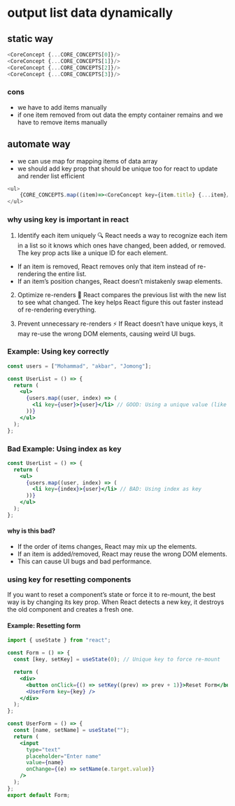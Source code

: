 # output list data dynamically 

## static way 
```js
<CoreConcept {...CORE_CONCEPTS[0]}/>
<CoreConcept {...CORE_CONCEPTS[1]}/>
<CoreConcept {...CORE_CONCEPTS[2]}/>
<CoreConcept {...CORE_CONCEPTS[3]}/>
```
### cons
* we have to add items manually
* if one item removed from out data the empty container remains and we have to remove items manually 

## automate way 
* we can use map for mapping items of data array 
* we should add key prop that should be unique too for react to update and render list efficient
```js
<ul>
    {CORE_CONCEPTS.map((item)=><CoreConcept key={item.title} {...item}/>)}
</ul>
```
### why using key is important in react 
1. Identify each item uniquely 🔍
React needs a way to recognize each item in a list so it knows which ones have changed, been added, or removed.
The key prop acts like a unique ID for each element.
* If an item is removed, React removes only that item instead of re-rendering the entire list.
* If an item’s position changes, React doesn’t mistakenly swap elements.

2. Optimize re-renders 🚀
React compares the previous list with the new list to see what changed.
The key helps React figure this out faster instead of re-rendering everything.

3. Prevent unnecessary re-renders ⚡
If React doesn’t have unique keys, it may re-use the wrong DOM elements, causing weird UI bugs.

###  Example: Using key correctly
```jsx
const users = ["Mohammad", "akbar", "Jomong"];

const UserList = () => {
  return (
    <ul>
      {users.map((user, index) => (
        <li key={user}>{user}</li> // GOOD: Using a unique value (like an ID)
      ))}
    </ul>
  );
};
```

###  Bad Example: Using index as key
```jsx
const UserList = () => {
  return (
    <ul>
      {users.map((user, index) => (
        <li key={index}>{user}</li> // BAD: Using index as key
      ))}
    </ul>
  );
};
```
#### why is this bad?
* If the order of items changes, React may mix up the elements.
* If an item is added/removed, React may reuse the wrong DOM elements.
* This can cause UI bugs and bad performance.

### using key for resetting components
If you want to reset a component’s state or force it to re-mount, the best way is by changing its key prop.
When React detects a new key, it destroys the old component and creates a fresh one.

#### Example: Resetting form
```jsx
import { useState } from "react";

const Form = () => {
  const [key, setKey] = useState(0); // Unique key to force re-mount

  return (
    <div>
      <button onClick={() => setKey((prev) => prev + 1)}>Reset Form</button>
      <UserForm key={key} />
    </div>
  );
};

const UserForm = () => {
  const [name, setName] = useState("");
  return (
    <input
      type="text"
      placeholder="Enter name"
      value={name}
      onChange={(e) => setName(e.target.value)}
    />
  );
};
export default Form;
```
